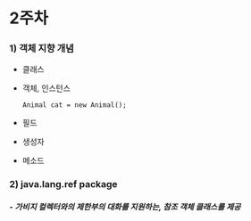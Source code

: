 # 2주차

### 1\) 객체 지향 개념

* 클래스
* 객체, 인스턴스

  ```
  Animal cat = new Animal();
  ```

* 필드

* 생성자

* 메소드

### 2\) java.lang.ref package

#####  - 가비지 컬렉터와의 제한부의 대화를 지원하는, 참조 객체 클래스를 제공







